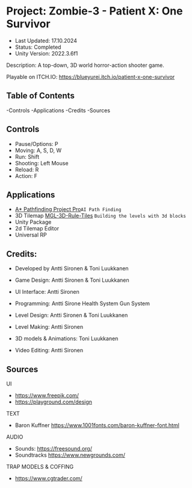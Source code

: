 # **Project: Zombie-3 - Patient X: One Survivor**
- Last Updated: 17.10.2024
- Status: Completed
- Unity Version: 2022.3.6f1
 
Description: A top-down, 3D world horror-action shooter game.

Playable on ITCH.IO: https://blueyurei.itch.io/patient-x-one-survivor


## Table of Contents
-Controls
-Applications
-Credits
-Sources


## Controls

- Pause/Options: P 
- Moving: A, S, D, W
- Run: Shift
- Shooting: Left Mouse
- Reload: R 
- Action: F


## Applications

- [A* Pathfinding Project Pro](https://arongranberg.com/astar/)`AI Path Finding`
- 3D Tilemap [MGL-3D-Rule-Tiles](https://github.com/michaelsgamelab/MGL-3D-Rule-Tiles/tree/main) `Building the levels with 3d blocks`
- Unity Package
- 2d Tilemap Editor
- Universal RP

## Credits:

- Developed by Antti Sironen & Toni Luukkanen
- Game Design: Antti Sironen & Toni Luukkanen
- UI Interface: Antti Sironen
- Programming: Antti Sirone
Health System
Gun System

- Level Design: Antti Sironen & Toni Luukkanen
- Level Making: Antti Sironen
- 3D models & Animations: Toni Luukkanen
- Video Editing: Antti Sironen


## Sources

UI
- https://www.freepik.com/
- https://playground.com/design

TEXT
- Baron Kuffner
https://www.1001fonts.com/baron-kuffner-font.html


AUDIO
- Sounds: https://freesound.org/ 
- Soundtracks https://www.newgrounds.com/

TRAP MODELS & COFFING
- https://www.cgtrader.com/
